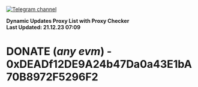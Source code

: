 [![Telegram channel](https://img.shields.io/endpoint?url=https://runkit.io/damiankrawczyk/telegram-badge/branches/master?url=https://t.me/n4z4v0d)](https://t.me/n4z4v0d) 

**Dynamic Updates Proxy List with Proxy Checker**  
**Last Updated: 21.12.23 07:09**

# DONATE (_any evm_) - 0xDEADf12DE9A24b47Da0a43E1bA70B8972F5296F2

